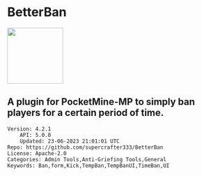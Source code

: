 # BetterBan
<img src="https://raw.githubusercontent.com/supercrafter333/BetterBan/533b5c08c121baab7165e4856d497a14bea59901/icon.gif" width="128" height="128" />

## A plugin for PocketMine-MP to simply ban players for a certain period of time.
```properties
Version: 4.2.1
    API: 5.0.0
    Updated: 23-06-2023 21:01:01 UTC
Repo: https://github.com/supercrafter333/BetterBan
License: Apache-2.0
Categories: Admin Tools,Anti-Griefing Tools,General
Keywords: Ban,form,Kick,TempBan,TempBanUI,TimeBan,UI
```